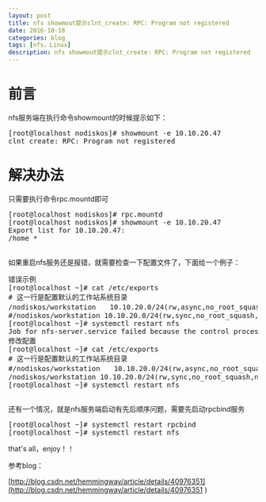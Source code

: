 ```yaml
---
layout: post
title: nfs showmout提示clnt_create: RPC: Program not registered
date: 2016-10-18
categories: blog
tags: [nfs，Linux]
description: nfs showmout提示clnt_create: RPC: Program not registered
---
```


# 前言

nfs服务端在执行命令showmount的时候提示如下：

<pre>
[root@localhost nodiskos]# showmount -e 10.10.20.47
clnt_create: RPC: Program not registered
</pre>

# 解决办法

只需要执行命令rpc.mountd即可

<pre>
[root@localhost nodiskos]# rpc.mountd
[root@localhost nodiskos]# showmount -e 10.10.20.47
Export list for 10.10.20.47:
/home *

</pre>

如果重启nfs服务还是报错，就需要检查一下配置文件了，下面给一个例子：
<pre>
错误示例
[root@localhost ~]# cat /etc/exports
# 这一行是配置默认的工作站系统目录
/nodiskos/workstation　　10.10.20.0/24(rw,async,no_root_squash)
#/nodiskos/workstation 10.10.20.0/24(rw,sync,no_root_squash,no_all_squash)
[root@localhost ~]# systemctl restart nfs
Job for nfs-server.service failed because the control process exited with error code. See "systemctl status nfs-server.service" and "journalctl -xe" for details.
修改配置
[root@localhost ~]# cat /etc/exports
# 这一行是配置默认的工作站系统目录
#/nodiskos/workstation　　10.10.20.0/24(rw,async,no_root_squash)
/nodiskos/workstation 10.10.20.0/24(rw,sync,no_root_squash,no_all_squash)
[root@localhost ~]# systemctl restart nfs

</pre>

还有一个情况，就是nfs服务端启动有先后顺序问题，需要先启动rpcbind服务
<pre>
[root@localhost ~]# systemctl restart rpcbind
[root@localhost ~]# systemctl restart nfs
</pre>

that's all，enjoy！！

参考blog：

[http://blog.csdn.net/hemmingway/article/details/40976351](http://blog.csdn.net/hemmingway/article/details/40976351 )
